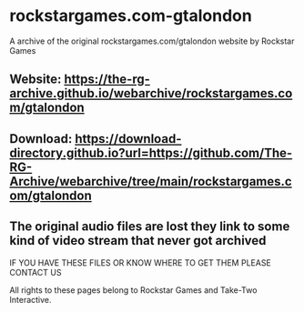 # rockstargames.com-gtalondon

A archive of the original rockstargames.com/gtalondon website by Rockstar Games

## Website: https://the-rg-archive.github.io/webarchive/rockstargames.com/gtalondon

## Download: https://download-directory.github.io?url=https://github.com/The-RG-Archive/webarchive/tree/main/rockstargames.com/gtalondon

## The original audio files are lost they link to some kind of video stream that never got archived
 IF YOU HAVE THESE FILES OR KNOW WHERE TO GET THEM PLEASE CONTACT US



All rights to these pages belong to Rockstar Games and Take-Two Interactive.
